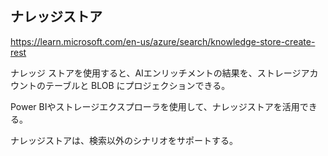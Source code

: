 
## ナレッジストア

https://learn.microsoft.com/en-us/azure/search/knowledge-store-create-rest

ナレッジ ストアを使用すると、AIエンリッチメントの結果を、ストレージアカウントのテーブルと BLOB にプロジェクションできる。

Power BIやストレージエクスプローラを使用して、ナレッジストアを活用できる。

ナレッジストアは、検索以外のシナリオをサポートする。
